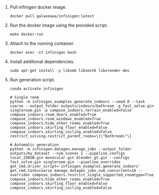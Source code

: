 1. Pull infinigen docker image.
    ```
    docker pull galaxeaaa/infinigen:latest
    ```

2. Run the docker image using the provided script.
    ```
    make docker-run
    ```

3. Attach to the running container.
    ```
    docker exec -it infinigen bash
    ```

4. Install additional dependencies.
    ```
    sudo apt-get install -y libsm6 libxext6 libxrender-dev
    ```

5. Run generation script.
    ```
    conda activate infinigen

    # Single room
    python -m infinigen_examples.generate_indoors --seed 0 --task coarse --output_folder outputs/indoors/bathroom -g fast_solve.gin singleroom.gin -p compose_indoors.terrain_enabled=False compose_indoors.room_doors_enabled=True compose_indoors.room_windows_enabled=True compose_indoors.hide_other_rooms_enabled=True compose_indoors.skirting_floor_enabled=False compose_indoors.skirting_ceiling_enabled=False restrict_solving.restrict_parent_rooms=\[\"Bathroom\"\] 

    # Automatic generation
    python -m infinigen.datagen.manage_jobs --output_folder outputs/my_dataset --num_scenes 1 --pipeline_configs local_256GB.gin monocular.gin blender_gt.gin --configs fast_solve.gin singleroom.gin --pipeline_overrides get_cmd.driver_script='infinigen_examples.generate_indoors' get_cmd.task=coarse manage_datagen_jobs.num_concurrent=16 --overrides compose_indoors.restrict_single_supported_roomtype=True compose_indoors.hide_other_rooms_enabled=True compose_indoors.skirting_floor_enabled=False compose_indoors.skirting_ceiling_enabled=False
    ```
